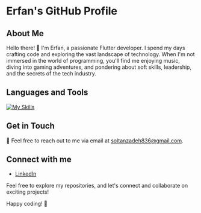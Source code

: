 # Erfan's GitHub Profile

## About Me

Hello there! 👋 I'm Erfan, a passionate Flutter developer. I spend my days crafting code and exploring the vast landscape of technology. When I'm not immersed in the world of programming, you'll find me enjoying music, diving into gaming adventures, and pondering about soft skills, leadership, and the secrets of the tech industry.

## Languages and Tools

  [![My Skills](https://skillicons.dev/icons?i=flutter,dart,androidstudio,vscode,postman,git,html,css,xd,figma,&perline=4)](https://skillicons.dev)

## Get in Touch

📧 Feel free to reach out to me via email at [soltanzadeh836@gmail.com](mailto:soltanzadeh836@gmail.com).

## Connect with me

- [LinkedIn]([https://www.linkedin.com/in/erfan](https://www.linkedin.com/in/erfan-soltanzadeh/))

Feel free to explore my repositories, and let's connect and collaborate on exciting projects!

Happy coding! 🚀
